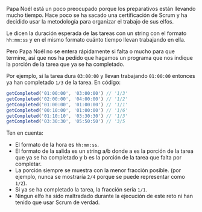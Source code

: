 Papa Noél está un poco preocupado porque los preparativos están llevando mucho tiempo. Hace poco se ha sacado una certificación de Scrum y ha decidido usar la metodología para organizar el trabajo de sus elfos.

Le dicen la duración esperada de las tareas con un string con el formato ``hh:mm:ss`` y en el mismo formato cuánto tiempo llevan trabajando en ella.

Pero Papa Noél no se entera rápidamente si falta o mucho para que termine, así que nos ha pedido que hagamos un programa que nos indique la porción de la tarea que ya se ha completado.

Por ejemplo, si la tarea dura ``03:00:00`` y llevan trabajando ``01:00:00`` entonces ya han completado ``1/3`` de la tarea. En código:

```javascript
getCompleted('01:00:00', '03:00:00') // '1/3'
getCompleted('02:00:00', '04:00:00') // '1/2'
getCompleted('01:00:00', '01:00:00') // '1/1'
getCompleted('00:10:00', '01:00:00') // '1/6'
getCompleted('01:10:10', '03:30:30') // '1/3'
getCompleted('03:30:30', '05:50:50') // '3/5
```

Ten en cuenta:

* El formato de la hora es ``hh:mm:ss``.
* El formato de la salida es un string a/b donde a es la porción de la tarea que ya se ha completado y b es la porción de la tarea que falta por completar.
* La porción siempre se muestra con la menor fracción posible. (por ejemplo, nunca se mostraría ``2/4`` porque se puede representar como ``1/2``).
* Si ya se ha completado la tarea, la fracción sería ``1/1``.
* Ningun elfo ha sido maltradado durante la ejecución de este reto ni han tenido que usar Scrum de verdad.
